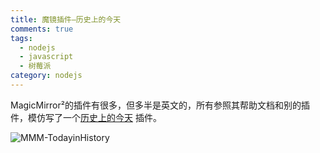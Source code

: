 ```yaml
---
title: 魔镜插件—历史上的今天
comments: true
tags: 
  - nodejs
  - javascript
  - 树莓派
category: nodejs
---
```


MagicMirror²的插件有很多，但多半是英文的，所有参照其帮助文档和别的插件，模仿写了一个<a href="https://github.com/slacker-HD/MMM-TodayinHistory" target="_blank">历史上的今天</a>
插件。

![MMM-TodayinHistory](screenshot.png)